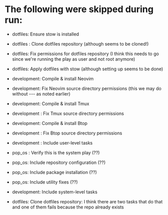 # The following were skipped during run:
- dotfiles: Ensure stow is installed
- dotfiles : Clone dotfiles repository (although seems to be cloned!)
- dotfiles: Fix permissions for dotfiles repository (I think this needs to go since we're running the play as user and not root anymore)
- dotfiles: Apply dotfiles with stow (although setting up seems to be done)
- development: Compile & install Neovim
- development: Fix Neovim source directory permissions (this we may do without --- as noted earlier)
- development: Compile & install Tmux
- development : Fix Tmux source directory permissions
- development: Compile & install Btop
- development : Fix Btop source directory permissions
- development : Include user-level tasks
- pop_os : Verify this is the system play (??)
- pop_os: Include repository configuration (??)
- pop_os: Include package installation (??)
- pop_os: Include utility fixes (??)
- development: Include system-level tasks


- dotfiles: Clone dotfiles repository: I think there are two tasks that do that and one of them fails because the repo already exists
